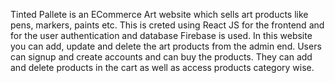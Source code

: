 Tinted Pallete is an ECommerce Art website which sells art products like pens, markers, paints etc. This is creted using React JS for the frontend and for the user authentication and database Firebase is used. In this website you can add, update and delete the art products from the admin end. Users can signup and create accounts and can buy the products. They can add and delete products in the cart as well as access products category wise. 
